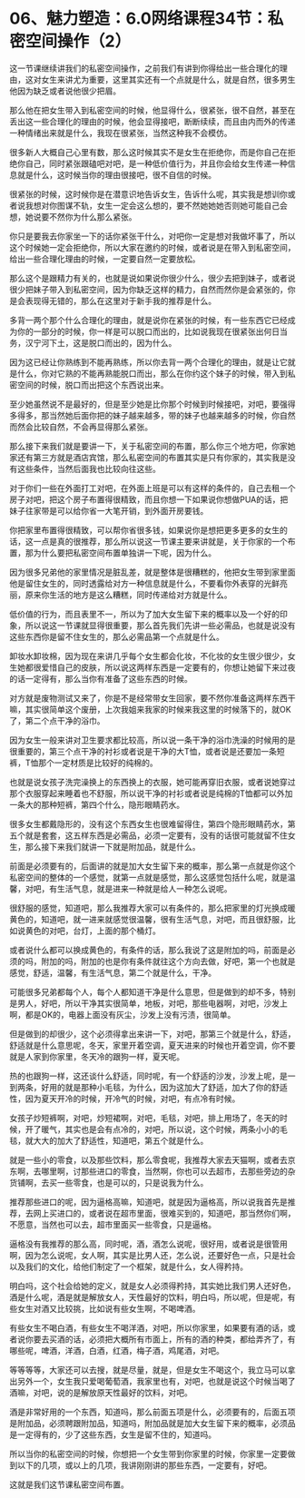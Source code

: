 # 06、魅力塑造：6.0网络课程34节：私密空间操作（2）

这一节课继续讲我们的私密空间操作，之前我们有讲到你得给出一些合理化的理由，这对女生来讲尤为重要，这里其实还有一个点就是什么，就是自然，很多男生他因为缺乏或者说他很少把眉。

那么他在把女生带入到私密空间的时候，他显得什么，很紧张，很不自然，甚至在丢出这一些合理化的理由的时候，他会显得接吧，断断续续，而且由内而外的传递一种情绪出来就是什么，我现在很紧张，当然这种我不会模仿。

很多新人大概自己心里有数，那么这时候其实不是女生在拒绝你，而是你自己在拒绝你自己，同时紧张跟磕吧对吧，是一种低价值行为，并且你会给女生传递一种信息就是什么，这时候当你的理由很接吧，很不自信的时候。

很紧张的时候，这时候你是在潜意识地告诉女生，告诉什么呢，其实我是想训你或者说我想对你图谋不轨，女生一定会这么想的，要不然她她她否则她可能自己会想，她说要不然你为什么那么紧张。

你只是要我去你家坐一下的话你紧张干什么，对吧你一定是想对我做坏事了，所以这个时候她一定会拒绝你，所以大家在邀约的时候，或者说是在带入到私密空间，给出一些合理化理由的时候，一定要自然一定要放松。

那么这个是跟精力有关的，也就是说如果说你很少什么，很少去把到妹子，或者说很少把妹子带入到私密空间，因为你缺乏这样的精力，自然而然你是会紧张的，你是会表现得无错的，那么在这里对于新手我的推荐是什么。

多背一两个那个什么合理化的理由，就是说你在紧张的时候，有一些东西它已经成为你的一部分的时候，你一样是可以脱口而出的，比如说我现在很紧张出何日当务，汉宁河下土，这是脱口而出的，因为什么。

因为这已经让你熟练到不能再熟练，所以你去背一两个合理化的理由，就是让它就是什么，你对它熟的不能再熟能脱口而出，那么在你约这个妹子的时候，带入到私密空间的时候，脱口而出把这个东西说出来。

至少她虽然说不是最好的，但是至少她是比你那个时候到时候接吧，对吧，要强得多得多，那当然她后面你把的妹子越来越多，带的妹子也越来越多的时候，你自然而然会比较自然，不会再显得那么紧张。

那么接下来我们就是要讲一下，关于私密空间的布置，那么你三个地方吧，你家她家还有第三方就是酒店宾馆，那么私密空间的布置其实是只有你家的，其实我是没有这些条件，当然后面我也比较向往这些。

对于你们一些在外面打工对吧，在外面上班是可以有这样的条件的，自己去租一个房子对吧，把这个房子布置得很精致，而且你想一下如果说你想做PUA的话，把妹子往家带是可以给你省一大笔开销，到外面开房要钱。

你把家里布置得很精致，可以帮你省很多钱，如果说你是想把更多更多的女生的话，这一点是真的很推荐，那么所以说这一节课主要来讲就是，关于你家的一个布置，那为什么要把私密空间布置单独讲一下呢，因为什么。

因为很多兄弟他的家里情况是脏乱差，就是整体是很糟糕的，他把女生带到家里面他是留住女生的，同时透露给对方一种信息就是什么，不要看你外表穿的光鲜亮丽，原来你生活的地方是这么糟糕，同时传递给对方就是什么。

低价值的行为，而且表里不一，所以为了加大女生留下来的概率以及一个好的印象，所以说这一节课就显得很重要，那么首先我们先讲一些必需品，也就是说没有这些东西你是留不住女生的，那么必需品第一个点就是什么。

卸妆水卸妆棉，因为现在来讲几乎每个女生都会化妆，不化妆的女生很少很少，女生她都很爱惜自己的皮肤，所以说这两样东西是一定要有的，你想让她留下来过夜的话一定得有，那么当你有准备了这些东西的时候。

对方就是废物测试又来了，你是不是经常带女生回家，要不然你准备这两样东西干嘛，其实很简单这个废册，上次我姐来我家的时候来我这里的时候落下的，就OK了，第二个点干净的浴巾。

因为女生一般来讲对卫生要求都比较高，所以说一条干净的浴巾洗澡的时候用的是很重要的，第三个点干净的衬衫或者说是干净的大T恤，或者说是还要加一条短裤，T恤那个一定材质是比较好的纯棉的。

也就是说女孩子洗完澡换上的东西换上的衣服，她可能再穿旧衣服，或者说她穿过那个衣服穿起来睡着也不舒服，所以说干净的衬衫或者说是纯棉的T恤都可以外加一条大的那种短裤，第四个什么，隐形眼睛药水。

很多女生都戴隐形的，没有这个东西女生也很难留得住，第四个隐形眼睛药水，第五个就是套套，这五样东西是必需品，必须一定要有，没有的话很可能就留不住女生，那么接下来我们就讲一下就是附加品，就是什么。

前面是必须要有的，后面讲的就是加大女生留下来的概率，那么第一点就是你这个私密空间的整体的一个感觉，就第一点就是感觉，那么这感觉包括什么呢，就是温馨，对吧，有生活气息，就是进来一种就是给人一种怎么说呢。

很舒服的感觉，知道吧，那么我推荐大家可以有条件的，那么把家里的灯光换成暖黄色的，知道吧，就一进来就感觉很温馨，很有生活气息，对吧，而且很舒服，比如说黄色的对吧，台灯，上面的那个桶灯。

或者说什么都可以换成黄色的，有条件的话，那么我说了这是附加的吗，前面是必须的吗，附加的吗，附加的也是你有条件就往这个方向去做，好吧，第一个也就是感觉，舒适，温馨，有生活气息，第二个就是什么，干净。

可能很多兄弟都每个人，每个人都知道干净是什么意思，但是做到的却不多，特别是男人，好吧，所以干净其实很简单，地板，对吧，那些电器啊，对吧，沙发上啊，都是OK的，电器上面没有灰尘，沙发上没有污渍，很简单。

但是做到的却很少，这个必须得拿出来讲一下，对吧，那第三个就是什么，舒适，舒适就是什么意思呢，冬天，家里开着空调，夏天进来的时候也开着空调，你不要就是人家到你家里，冬天冷的跟狗一样，夏天呢。

热的也跟狗一样，这还谈什么舒适，同时呢，有一个舒适的沙发，沙发上呢，是一到两条，好用的就是那种小毛毯，为什么，因为这加大了舒适，加大了你的舒适性，因为夏天开冷的时候，开冷气的时候，对吧，有点冷有时候。

女孩子炒短裤啊，对吧，炒短裙啊，对吧，毛毯，对吧，排上用场了，冬天的时候，开了暖气，其实也是会有点冷的，对吧，所以说，这个时候，两条小小的毛毯，就大大的加大了舒适性，知道吧，第五个就是什么。

就是一些小的零食，以及那些饮料，那么零食呢，我推荐大家去天猫啊，或者去京东啊，去哪里啊，讨那些进口的零食，当然啊，你也可以去超市，去那些旁边的杂货铺啊，去买一些零食，也是可以的，只是说我为什么。

推荐那些进口的呢，因为逼格高嘛，知道吧，就是因为逼格高，所以说我首先是推荐，去网上买进口的，或者说在超市里面，很难买到的，知道吧，那当然你们啊，不愿意，当然也可以去，超市里面买一些零食，只是逼格。

逼格没有我推荐的那么高，同时呢，酒，酒怎么说呢，很好用，或者说是很管用啊，因为怎么说呢，女人啊，其实是比男人还，怎么说，还要好色一点，只是社会以及我们的文化，给他们制定了一个框架，就是什么，女人得矜持。

明白吗，这个社会给她的定义，就是女人必须得矜持，其实她比我们男人还好色，酒是什么呢，酒是就是解放女人，天性最好的饮料，明白吗，所以呢，但是呢，有些女生对酒又比较挑，比如说有些女生啊，不喝啤酒。

有些女生不喝白酒，有些女生不喝洋酒，对吧，所以你家里，如果要有酒的话，或者说你要去买酒的话，必须把大概所有市面上，所有的酒的种类，都给弄齐了，有哪些呢，啤酒，洋酒，白酒，红酒，梅子酒，鸡尾酒，对吧。

等等等等，大家还可以去搜，就是尽量，就是，但是女生不喝这个，我立马可以拿出另外一个，女生我只爱喝葡萄酒，我家里也有，对吧，也就是说这个时候当喝了酒嘛，对吧，说的是解放原天性最好的饮料，对吧。

酒是非常好用的一个东西，知道吗，那么前面五项是什么，必须要有的，后面五项是附加品，必须聘跟附加品，知道吗，附加品就是加大女生留下来的概率，必须品是一定得有的，少了这些东西，女生是留不住的，知道吗。

所以当你的私密空间的时候，你想把一个女生带到你家里的时候，你家里一定要做到以下的几项，或以上的几项，我讲刚刚讲的那些东西，一定要有，好吧。

这就是我们这节课私密空间布置。